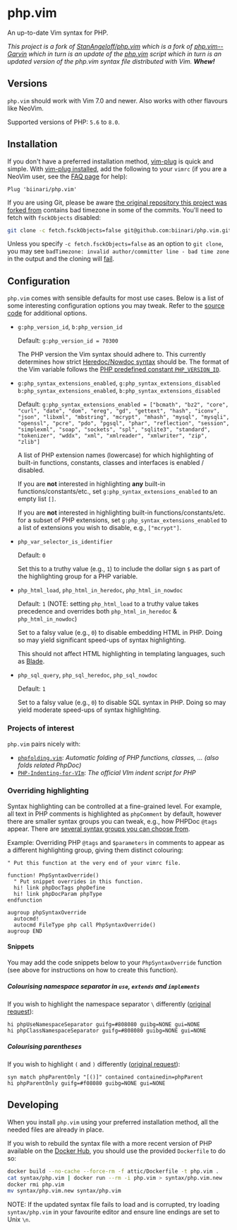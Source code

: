 php.vim
=======

An up-to-date Vim syntax for PHP.

_This project is a fork of [StanAngeloff/php.vim] which is a fork of [php.vim--Garvin][php.vim-garvin] which in turn is an update of the [php.vim][php.vim-original] script which in turn is an updated version of the php.vim syntax file distributed with Vim. **Whew!**_

Versions
--------

`php.vim` should work with Vim 7.0 and newer. Also works with other flavours like NeoVim.

Supported versions of PHP: `5.6` to `8.0`.

Installation
------------

If you don't have a preferred installation method, [vim-plug] is quick and simple. With [vim-plug installed], add the following to your `vimrc` (if you are a NeoVim user, see the [FAQ page][neovim-faq] for help):

```vim
Plug 'biinari/php.vim'
```

If you are using Git, please be aware [the original repository this project was forked from][php.vim-garvin] contains bad timezone in some of the commits. You'll need to fetch with `fsckObjects` disabled:

```sh
git clone -c fetch.fsckObjects=false git@github.com:biinari/php.vim.git
```

Unless you specify `-c fetch.fsckObjects=false` as an option to `git clone`, you may see `badTimezone: invalid author/committer line - bad time zone` in the output and the cloning will [fail](https://github.com/StanAngeloff/php.vim/issues/96).

Configuration
-------------

`php.vim` comes with sensible defaults for most use cases. Below is a list of some interesting configuration options you may tweak. Refer to the [source code][php.vim-source] for additional options.

- `g:php_version_id`,
  `b:php_version_id`
  
  Default: `g:php_version_id = 70300`
  
  The PHP version the Vim syntax should adhere to. This currently determines how strict [Heredoc/Nowdoc syntax](https://www.php.net/manual/en/migration73.new-features.php#migration73.new-features.core.heredoc) should be. The format of the Vim variable follows the [PHP predefined constant `PHP_VERSION_ID`](https://www.php.net/manual/en/reserved.constants.php#constant.php-version-id).

- `g:php_syntax_extensions_enabled`, `g:php_syntax_extensions_disabled`  
  `b:php_syntax_extensions_enabled`, `b:php_syntax_extensions_disabled`

  Default: `g:php_syntax_extensions_enabled = ["bcmath", "bz2", "core", "curl", "date", "dom", "ereg", "gd", "gettext", "hash", "iconv", "json", "libxml", "mbstring", "mcrypt", "mhash", "mysql", "mysqli", "openssl", "pcre", "pdo", "pgsql", "phar", "reflection", "session", "simplexml", "soap", "sockets", "spl", "sqlite3", "standard", "tokenizer", "wddx", "xml", "xmlreader", "xmlwriter", "zip", "zlib"]`

  A list of PHP extension names (lowercase) for which highlighting of built-in functions, constants, classes and interfaces is enabled / disabled.

  If you are **not** interested in highlighting **any** built-in functions/constants/etc., set `g:php_syntax_extensions_enabled` to an empty list `[]`.

  If you are **not** interested in highlighting built-in functions/constants/etc. for a subset of PHP extensions, set `g:php_syntax_extensions_enabled` to a list of extensions you wish to disable, e.g., `["mcrypt"]`.

- `php_var_selector_is_identifier`

  Default: `0`

  Set this to a truthy value (e.g., `1`) to include the dollar sign `$` as part of the highlighting group for a PHP variable.

- `php_html_load`, `php_html_in_heredoc`, `php_html_in_nowdoc`

  Default: `1` (NOTE: setting `php_html_load` to a truthy value takes precedence and overrides both `php_html_in_heredoc` & `php_html_in_nowdoc`)

  Set to a falsy value (e.g., `0`) to disable embedding HTML in PHP. Doing so may yield significant speed-ups of syntax highlighting.

  This should not affect HTML highlighting in templating languages, such as [Blade].

- `php_sql_query`, `php_sql_heredoc`, `php_sql_nowdoc`

  Default: `1`

  Set to a falsy value (e.g., `0`) to disable SQL syntax in PHP. Doing so may yield moderate speed-ups of syntax highlighting.

### Projects of interest

`php.vim` pairs nicely with:

- [`phpfolding.vim`](https://github.com/rayburgemeestre/phpfolding.vim): _Automatic folding of PHP functions, classes, … (also folds related PhpDoc)_
- [`PHP-Indenting-for-VIm`](https://github.com/2072/PHP-Indenting-for-VIm): _The official VIm indent script for PHP_

### Overriding highlighting

Syntax highlighting can be controlled at a fine-grained level. For example, all text in PHP comments is highlighted as `phpComment` by default, however there are smaller syntax groups you can tweak, e.g., how PHPDoc `@tags` appear. There are [several syntax groups you can choose from](syntax-groups).

Example: Overriding PHP `@tags` and `$parameters` in comments to appear as a different highlighting group, giving them distinct colouring:

```vim
" Put this function at the very end of your vimrc file.

function! PhpSyntaxOverride()
  " Put snippet overrides in this function.
  hi! link phpDocTags phpDefine
  hi! link phpDocParam phpType
endfunction

augroup phpSyntaxOverride
  autocmd!
  autocmd FileType php call PhpSyntaxOverride()
augroup END
```

#### Snippets

You may add the code snippets below to your `PhpSyntaxOverride` function (see above for instructions on how to create this function).

##### Colourising namespace separator in `use`, `extends` and `implements`

If you wish to highlight the namespace separator `\` differently ([original request](https://github.com/StanAngeloff/php.vim/issues/63)):

```vim
hi phpUseNamespaceSeparator guifg=#808080 guibg=NONE gui=NONE
hi phpClassNamespaceSeparator guifg=#808080 guibg=NONE gui=NONE
```

##### Colourising parentheses

If you wish to highlight `(` and `)` differently ([original request](https://github.com/StanAngeloff/php.vim/issues/31#issuecomment-52879108)):

```vim
syn match phpParentOnly "[()]" contained containedin=phpParent
hi phpParentOnly guifg=#f08080 guibg=NONE gui=NONE
```

Developing
----------

When you install `php.vim` using your preferred installation method, all the needed files are already in place.

If you wish to rebuild the syntax file with a more recent version of PHP available on the [Docker Hub], you should use the provided `Dockerfile` to do so:

```bash
docker build --no-cache --force-rm -f attic/Dockerfile -t php.vim .
cat syntax/php.vim | docker run --rm -i php.vim > syntax/php.vim.new
docker rmi php.vim
mv syntax/php.vim.new syntax/php.vim
```

NOTE: If the updated syntax file fails to load and is corrupted, try loading `syntax/php.vim` in your favourite editor and ensure line endings are set to Unix `\n`.


  [StanAngeloff/php.vim]: https://github.com/StanAngeloff/php.vim
  [php.vim-garvin]:  https://github.com/vim-scripts/php.vim--Garvin
  [php.vim-original]: http://www.vim.org/scripts/script.php?script_id=2874
  [vim-plug]: https://github.com/junegunn/vim-plug
  [vim-plug installed]: https://github.com/junegunn/vim-plug#installation
  [neovim-faq]: https://github.com/neovim/neovim/wiki/FAQ#where-should-i-put-my-config-vimrc
  [php.vim-source]: https://github.com/biinari/php.vim/blob/master/syntax/php.vim#L38
  [Blade]: https://github.com/jwalton512/vim-blade
  [syntax-groups]: https://github.com/biinari/php.vim/blob/46eecd91/syntax/php.vim#L966
  [Docker Hub]: https://docs.docker.com/samples/library/php/
